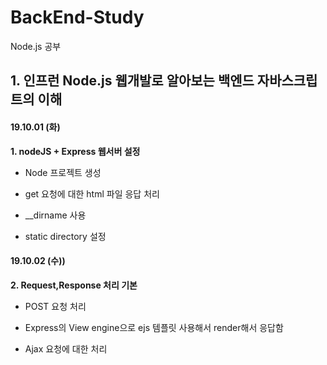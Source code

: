 # BackEnd-Study

Node.js 공부

## 1. 인프런 Node.js 웹개발로 알아보는 백엔드 자바스크립트의 이해

#### 19.10.01 (화)

**1. nodeJS + Express 웹서버 설정**

- Node 프로젝트 생성

- get 요청에 대한 html 파일 응답 처리
- __dirname 사용
- static directory 설정

#### 19.10.02 (수))

**2. Request,Response 처리 기본**

- POST 요청 처리

- Express의 View engine으로 ejs 템플릿 사용해서 render해서 응답함
- Ajax 요청에 대한 처리
